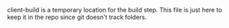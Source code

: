 client-build is a temporary location for the build step. This file is just
here to keep it in the repo since git doesn't track folders.
